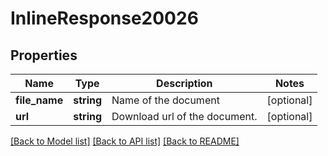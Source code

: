 # InlineResponse20026

## Properties
Name | Type | Description | Notes
------------ | ------------- | ------------- | -------------
**file_name** | **string** | Name of the document | [optional] 
**url** | **string** | Download url of the document. | [optional] 

[[Back to Model list]](../../README.md#documentation-for-models) [[Back to API list]](../../README.md#documentation-for-api-endpoints) [[Back to README]](../../README.md)

